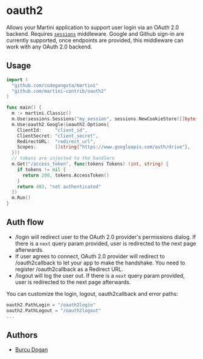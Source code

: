 # oauth2

Allows your Martini application to support user login via an OAuth 2.0 backend. Requires [`sessions`](https://github.com/martini-contrib/sessions) middleware. Google and Github sign-in are currently supported, once endpoints are provided, this middleware can work with any OAuth 2.0 backend.

## Usage

~~~ go
import (
  "github.com/codegangsta/martini"
  "github.com/martini-contrib/oauth2"
)

func main() {
  m := martini.Classic()
  m.Use(sessions.Sessions("my_session", sessions.NewCookieStore([]byte("secret123"))))
  m.Use(oauth2.Google(&oauth2.Options{
    ClientId:     "client_id",
    ClientSecret: "client_secret",
    RedirectURL:  "redirect_url",
    Scopes:       []string{"https://www.googleapis.com/auth/drive"},
  }))
  // tokens are injected to the handlers
  m.Get("/access_token", func(tokens Tokens) (int, string) {
    if tokens != nil {
      return 200, tokens.AccessToken()
    }
    return 403, "not authenticated"
  })
  m.Run()
}
~~~

## Auth flow

* /login will redirect user to the OAuth 2.0 provider's permissions dialog. If there is a `next` query param provided, user is redirected to the next page afterwards.
* If user agrees to connect, OAuth 2.0 provider will redirect to /oauth2callback to let your app to make the handshake. You need to register /oauth2callback as a Redirect URL.
* /logout will log the user out. If there is a `next` query param provided, user is redirected to the next page afterwards.
 
You can customize the login, logout, oauth2callback and error paths:

~~~ go
oauth2.PathLogin = "/oauth2login"
oauth2.PathLogout = "/oauth2logout"
...
~~~

## Authors

* [Burcu Dogan](http://github.com/rakyll)
